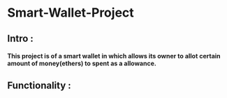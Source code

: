 # Smart-Wallet-Project
## Intro :
#### This project is of a smart wallet in which allows its owner to allot certain amount of money(ethers) to spent as a allowance.

## Functionality :

